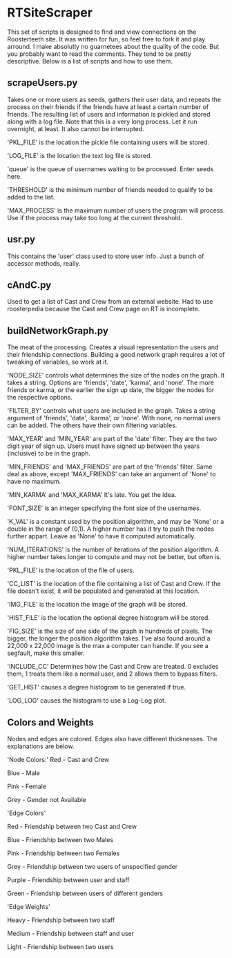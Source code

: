 # RTSiteScraper

This set of scripts is designed to find and view connections on the Roosterteeth site. It was written for fun, so feel free to fork it and play arround. I make absolutly no guarnetees about the quality of the code. But you probably want to read the comments. They tend to be pretty descriptive. Below is a list of scripts and how to use them.

## scrapeUsers.py

Takes one or more users as seeds, gathers their user data, and repeats the process on their friends if the friends have at least a certain number of friends. The resulting list of users and information is pickled and stored along with a log file. Note that this is a very long process. Let it run overnight, at least. It also cannot be interrupted.

'PKL_FILE' is the location the pickle file containing users will be stored.

'LOG_FILE' is the location the text log file is stored.

'queue' is the queue of usernames waiting to be processed. Enter seeds here.

'THRESHOLD' is the minimum number of friends needed to qualify to be added to the list.

'MAX_PROCESS' is the maximum number of users the program will process. Use if the process may take too long at the current threshold.

## usr.py

This contains the 'user' class used to store user info. Just a bunch of accessor methods, really.

## cAndC.py

Used to get a list of Cast and Crew from an external website. Had to use roosterpedia because the Cast and Crew page on RT is incomplete.

## buildNetworkGraph.py

The meat of the processing. Creates a visual representation the users and their friendship connections. Building a good network graph requires a lot of tweaking of variables, so work at it.

'NODE_SIZE' controls what determines the size of the nodes on the graph. It takes a string. Options are 'friends', 'date', 'karma', and 'none'. The more friends or karma, or the earlier the sign up date, the bigger the nodes for the respective options.

'FILTER_BY' controls what users are included in the graph. Takes a string argument of 'friends', 'date', 'karma', or 'none'. With none, no normal users can be added. The others have their own filtering variables.

'MAX_YEAR' and 'MIN_YEAR' are part of the 'date' filter. They are the two digit year of sign up. Users must have signed up between the years (inclusive) to be in the graph.

'MIN_FRIENDS' and 'MAX_FRIENDS' are part of the 'friends' filter. Same deal as above, except 'MAX_FRIENDS' can take an argument of 'None' to have no maximum.

'MIN_KARMA' and 'MAX_KARMA' It's late. You get the idea.

'FONT_SIZE' is an integer specifying the font size of the usernames.

'K_VAL' is a constant used by the position algorithm, and may be 'None' or a double in the range of (0,1). A higher number has it try to push the nodes further appart. Leave as 'None' to have it computed automatically.

'NUM_ITERATIONS' is the number of iterations of the position algorithm. A higher number takes longer to compute and may not be better, but often is.

'PKL_FILE' is the location of the file of users.

'CC_LIST' is the location of the file containing a list of Cast and Crew. If the file doesn't exist, it will be populated and generated at this location.

'IMG_FILE' is the location the image of the graph will be stored.

'HIST_FILE' is the location the optional degree histogram will be stored.

'FIG_SIZE' is the size of one side of the graph in hundreds of pixels. The bigger, the longer the position algorithm takes. I've also found around a 22,000 x 22,000 image is the max a computer can handle. If you see a segfault, make this smaller.

'INCLUDE_CC' Determines how the Cast and Crew are treated. 0 excludes them, 1 treats them like a normal user, and 2 allows them to bypass filters.

'GET_HIST' causes a degree histogram to be generated if true.

'LOG_LOG' causes the histogram to use a Log-Log plot.

## Colors and Weights

Nodes and edges are colored. Edges also have different thicknesses. The explanations are below.

'Node Colors:'
Red     -       Cast and Crew

Blue    -       Male

Pink    -       Female

Grey    -       Gender not Available

'Edge Colors'

Red     -       Friendship between two Cast and Crew

Blue    -       Friendship between two Males

Pink    -       Friendship between two Females

Grey    -       Friendship between two users of unspecified gender

Purple  -       Friendship between user and staff

Green   -       Friendship between users of different genders

'Edge Weights'

Heavy   -       Friendship between two staff

Medium  -       Friendship between staff and user

Light   -       Friendship between two users
